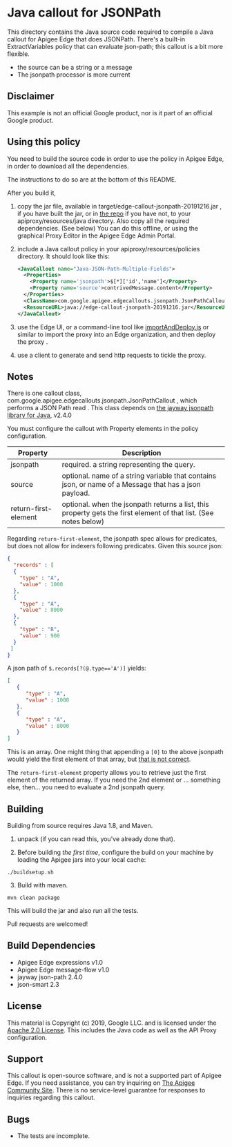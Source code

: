 # Java callout for JSONPath

This directory contains the Java source code required to compile a Java
callout for Apigee Edge that does JSONPath. There's a built-in ExtractVariables policy that
can evaluate json-path; this callout is a bit more flexible.

* the source can be a string or a message
* The jsonpath processor is more current


## Disclaimer

This example is not an official Google product, nor is it part of an official Google product.

## Using this policy

You need to build the source code in order to use the policy in Apigee Edge, in order to download all the dependencies.

The instructions to do so are at the bottom of this README.

After you build it,

1. copy the jar file, available in  target/edge-callout-jsonpath-20191216.jar , if you have built the jar, or in [the repo](bundle/apiproxy/resources/java/edge-callout-jsonpath-20191216.jar) if you have not, to your apiproxy/resources/java directory. Also copy all the required dependencies. (See below) You can do this offline, or using the graphical Proxy Editor in the Apigee Edge Admin Portal.

2. include a Java callout policy in your
   apiproxy/resources/policies directory. It should look
   like this:
   ```xml
   <JavaCallout name="Java-JSON-Path-Multiple-Fields">
     <Properties>
       <Property name='jsonpath'>$[*]['id','name']</Property>
       <Property name='source'>contrivedMessage.content</Property>
     </Properties>
     <ClassName>com.google.apigee.edgecallouts.jsonpath.JsonPathCallout</ClassName>
     <ResourceURL>java://edge-callout-jsonpath-20191216.jar</ResourceURL>
   </JavaCallout>
   ```

5. use the Edge UI, or a command-line tool like [importAndDeploy.js](https://github.com/DinoChiesa/apigee-edge-js/blob/master/examples/importAndDeploy.js) or similar to
   import the proxy into an Edge organization, and then deploy the proxy .

6. use a client to generate and send http requests to tickle the proxy.



## Notes

There is one callout class, com.google.apigee.edgecallouts.jsonpath.JsonPathCallout ,
which performs a JSON Path read . This class depends on [the jayway jsonpath
library for Java](https://github.com/json-path/JsonPath), v2.4.0

You must configure the callout with Property elements in the policy
configuration.

| Property           | Description                                                                                                         |
|--------------------|---------------------------------------------------------------------------------------------------------------------|
| jsonpath             | required. a string representing the query.                                                                        |
| source               | optional. name of a string variable that contains json, or name of a Message that has a json payload.            |
| return-first-element | optional. when the jsonpath returns a list, this property gets the first element of that list. (See notes below) |


Regarding `return-first-element`, the jsonpath spec allows for predicates, but
does not allow for indexers following predicates.  Given this source json:
```json
{
  "records" : [
  {
    "type" : "A",
    "value" : 1000
  },
  {
    "type" : "A",
    "value" : 8000
  },
  {
    "type" : "B",
    "value" : 900
  }
 ]
}
```

A json path of `$.records[?(@.type=='A')]` yields:
```json
[
   {
      "type" : "A",
      "value" : 1000
   },
   {
      "type" : "A",
      "value" : 8000
   }
]
```

This is an array. One might thing that appending a `[0]` to the above jsonpath
would yield the first element of that array, but [that is not correct](https://github.com/json-path/JsonPath/issues/272).

The `return-first-element` property allows you to retrieve just the first
element of the returned array.  If you need the 2nd element or ... something
else, then... you need to evaluate a 2nd jsonpath query.


## Building

Building from source requires Java 1.8, and Maven.

1. unpack (if you can read this, you've already done that).

2. Before building _the first time_, configure the build on your machine by loading the Apigee jars into your local cache:
  ```
  ./buildsetup.sh
  ```

3. Build with maven.
  ```
  mvn clean package
  ```
  This will build the jar and also run all the tests.


Pull requests are welcomed!


## Build Dependencies

- Apigee Edge expressions v1.0
- Apigee Edge message-flow v1.0
- jayway json-path 2.4.0
- json-smart 2.3


## License

This material is Copyright (c) 2019, Google LLC.  and is licensed under
the [Apache 2.0 License](LICENSE). This includes the Java code as well
as the API Proxy configuration.


## Support

This callout is open-source software, and is not a supported part of Apigee Edge.
If you need assistance, you can try inquiring on
[The Apigee Community Site](https://community.apigee.com).  There is no service-level
guarantee for responses to inquiries regarding this callout.


## Bugs

* The tests are incomplete.

